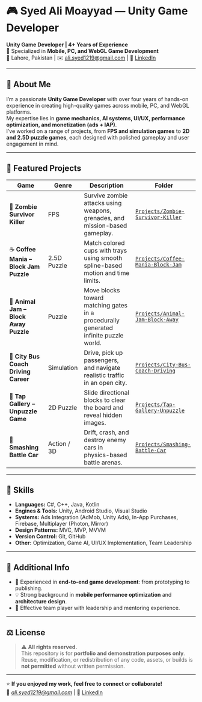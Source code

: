 # 🎮 Syed Ali Moayyad — Unity Game Developer

**Unity Game Developer | 4+ Years of Experience**  
📱 Specialized in **Mobile, PC, and WebGL Game Development**  
📍 Lahore, Pakistan | ✉️ ali.syed1219@gmail.com | 🔗 [LinkedIn](https://www.linkedin.com/in/ali-syed1219)

---

## 🧠 About Me
I’m a passionate **Unity Game Developer** with over four years of hands-on experience in creating high-quality games across mobile, PC, and WebGL platforms.  
My expertise lies in **game mechanics, AI systems, UI/UX, performance optimization, and monetization (ads + IAP)**.  
I’ve worked on a range of projects, from **FPS and simulation games** to **2D and 2.5D puzzle games**, each designed with polished gameplay and user engagement in mind.

---

## 🚀 Featured Projects

| Game | Genre | Description | Folder |
|------|--------|-------------|---------|
| 🧟 **Zombie Survivor Killer** | FPS | Survive zombie attacks using weapons, grenades, and mission-based gameplay. | [`Projects/Zombie-Survivor-Killer`](Projects/Zombie-Survivor-Killer) |
| ☕ **Coffee Mania – Block Jam Puzzle** | 2.5D Puzzle | Match colored cups with trays using smooth spline-based motion and time limits. | [`Projects/Coffee-Mania-Block-Jam`](Projects/Coffee-Mania-Block-Jam) |
| 🧩 **Animal Jam – Block Away Puzzle** | Puzzle | Move blocks toward matching gates in a procedurally generated infinite puzzle world. | [`Projects/Animal-Jam-Block-Away`](Projects/Animal-Jam-Block-Away) |
| 🚌 **City Bus Coach Driving Career** | Simulation | Drive, pick up passengers, and navigate realistic traffic in an open city. | [`Projects/City-Bus-Coach-Driving`](Projects/City-Bus-Coach-Driving) |
| 🎨 **Tap Gallery – Unpuzzle Game** | 2D Puzzle | Slide directional blocks to clear the board and reveal hidden images. | [`Projects/Tap-Gallery-Unpuzzle`](Projects/Tap-Gallery-Unpuzzle) |
| 🚗 **Smashing Battle Car** | Action / 3D | Drift, crash, and destroy enemy cars in physics-based battle arenas. | [`Projects/Smashing-Battle-Car`](Projects/Smashing-Battle-Car) |

---

## 🧩 Skills
- **Languages:** C#, C++, Java, Kotlin  
- **Engines & Tools:** Unity, Android Studio, Visual Studio  
- **Systems:** Ads Integration (AdMob, Unity Ads), In-App Purchases, Firebase, Multiplayer (Photon, Mirror)  
- **Design Patterns:** MVC, MVP, MVVM  
- **Version Control:** Git, GitHub  
- **Other:** Optimization, Game AI, UI/UX Implementation, Team Leadership  

---

## 🧱 Additional Info
- 🎯 Experienced in **end-to-end game development**: from prototyping to publishing.  
- 💡 Strong background in **mobile performance optimization** and **architecture design**.  
- 🤝 Effective team player with leadership and mentoring experience.  

---

## ⚖️ License
> ⚠️ **All rights reserved.**  
> This repository is for **portfolio and demonstration purposes only**.  
> Reuse, modification, or redistribution of any code, assets, or builds is **not permitted** without written permission.

---

⭐ **If you enjoyed my work, feel free to connect or collaborate!**  
📩 *ali.syed1219@gmail.com* | 🔗 [LinkedIn](https://www.linkedin.com/in/ali-syed1219)